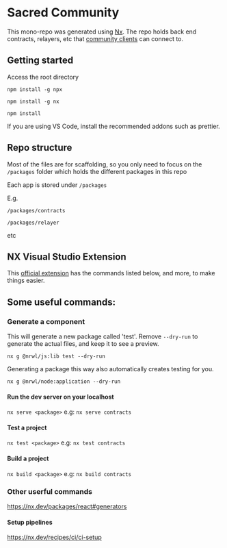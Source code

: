 # Sacred Community

This mono-repo was generated using [Nx](https://nx.dev). The repo holds back end contracts, relayers, etc that [community clients](https://github.com/Sacred-Finance/sacred-community-clients) can connect to.

## Getting started

Access the root directory

`npm install -g npx`

`npm install -g nx`

`npm install`

If you are using VS Code, install the recommended addons such as prettier.

## Repo structure

Most of the files are for scaffolding, so you only need to focus on the `/packages` folder which holds the different packages in this repo

Each app is stored under `/packages`

E.g.

`/packages/contracts`

`/packages/relayer`

etc

## NX Visual Studio Extension

This [official extension](https://marketplace.visualstudio.com/items?itemName=nrwl.angular-console) has the commands listed below, and more, to make things easier.

## Some useful commands:

### Generate a component

This will generate a new package called 'test'. Remove `--dry-run` to generate the actual files, and keep it to see a preview.

`nx g @nrwl/js:lib test --dry-run`

Generating a package this way also automatically creates testing for you.

`nx g @nrwl/node:application --dry-run`

#### Run the dev server on your localhost

`nx serve <package>` e.g: `nx serve contracts`

#### Test a project

`nx test <package>` e.g: `nx test contracts`

#### Build a project

`nx build <package>` e.g: `nx build contracts`

### Other userful commands

https://nx.dev/packages/react#generators

#### Setup pipelines

https://nx.dev/recipes/ci/ci-setup
